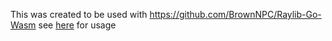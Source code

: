 
This was created to be used with https://github.com/BrownNPC/Raylib-Go-Wasm
see [here](https://github.com/BrownNPC/Raylib-Go-Wasm/tree/master/raylib) for usage
